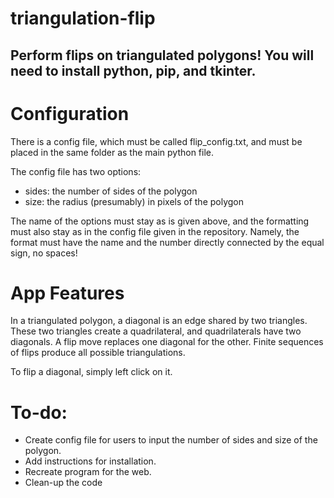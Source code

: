 # triangulation-flip

Perform flips on triangulated polygons!
You will need to install python, pip, and tkinter.
---------------------------------------------------

# Configuration

There is a config file, which must be called flip_config.txt, and must be placed in the same folder as the main python file.

The config file has two options:

- sides: the number of sides of the polygon
- size: the radius (presumably) in pixels of the polygon

The name of the options must stay as is given above, and the formatting must also stay as in the config file given in the repository. 
Namely, the format must have the name and the number directly connected by the equal sign, no spaces!

# App Features

In a triangulated polygon, a diagonal is an edge shared by two triangles. These two triangles create a quadrilateral, and quadrilaterals have two diagonals. A flip move replaces one diagonal for the other. Finite sequences of flips produce all possible triangulations.

To flip a diagonal, simply left click on it.

# To-do:
- Create config file for users to input the number of sides and size of the polygon.
- Add instructions for installation.
- Recreate program for the web.
- Clean-up the code
